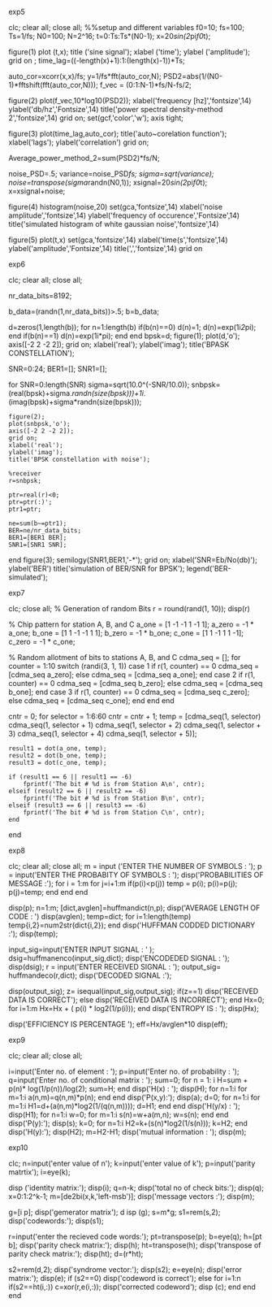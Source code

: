 exp5

clc;
clear all;
close all;
%%setup and different variables 
f0=10;
fs=100;
Ts=1/fs;
N0=100;
N=2^16;
t=0:Ts:Ts*(N0-1);
x=20*sin(2*pi*f0*t);
 
figure(1)
plot (t,x);
title ('sine signal');
xlabel ('time');
ylabel ('amplitude');
grid on ;
time_lag=((-length(x)+1):1:(length(x)-1))*Ts;
 
auto_cor=xcorr(x,x)/fs;
y=1/fs*fft(auto_cor,N);
PSD2=abs(1/(N0-1)*fftshift(fft(auto_cor,N)));
f_vec = (0:1:N-1)*fs/N-fs/2;
 
figure(2)
plot(f_vec,10*log10(PSD2));
xlabel('frequency [hz]','fontsize',14)
ylabel('db/hz','Fontsize',14)
title('power spectral density-method 2','fontsize',14)
grid on;
set(gcf,'color','w');
axis tight;
 
 
figure(3)
plot(time_lag,auto_cor);
title('auto~corelation function');
xlabel('lags');
ylabel('correlation')
grid on;
 
Average_power_method_2=sum(PSD2)*fs/N;
 
noise_PSD=.5;
variance=noise_PSD*fs;
sigma=sqrt(variance);
noise=transpose(sigma*randn(N0,1));
xsignal=20*sin(2*pi*f0*t);
x=xsignal+noise;
 
figure(4)
histogram(noise,20)
set(gca,'fontsize',14)
xlabel('noise amplitude','fontsize',14)
ylabel('frequency of occurence','Fontsize',14)
title('simulated histogram of white gaussian noise','fontsize',14)
 
figure(5)
plot(t,x)
set(gca,'fontsize',14)
xlabel('time(s','fontsize',14)
ylabel('amplitude','Fontsize',14)
title(',','fontsize',14)
grid on



exp6

clc;
clear all;
close all;

nr_data_bits=8192;

b_data=(randn(1,nr_data_bits))>.5;
b=b_data;

d=zeros(1,length(b));
for n=1:length(b)
    if(b(n)==0)
        d(n)=1;
        d(n)=exp(1i*2*pi);
    end 
    if(b(n)==1)
        d(n)=exp(1i*pi);
    end
end
bpsk=d;
figure(1);
plot(d,'o');
axis([-2 2 -2 2]);
grid on;
xlabel('real');
ylabel('imag');
title('BPASK CONSTELLATION');

SNR=0:24;
BER1=[];
SNR1=[];

for SNR=0:length(SNR)
    sigma=sqrt(10.0^(-SNR/10.0));
    snbpsk=(real(bpsk)+sigma.*randn(size(bpsk)))+1i.*(imag(bpsk)+sigma*randn(size(bpsk)));
    
    figure(2);
    plot(snbpsk,'o');
    axis([-2 2 -2 2]);
    grid on;
    xlabel('real');
    ylabel('imag');
    title('BPSK constellation with noise');
    
    %receiver
    r=snbpsk;

    ptr=real(r)<0;
    ptr=ptr(:)';
    ptr1=ptr;

    ne=sum(b~=ptr1);
    BER=ne/nr_data_bits;
    BER1=[BER1 BER];
    SNR1=[SNR1 SNR];
end
figure(3);
semilogy(SNR1,BER1,'-*');
grid on;
xlabel('SNR=Eb/No(db)');
ylabel('BER')
title('simulation of BER/SNR for BPSK');
legend('BER-simulated');



exp7


clc;
close all;
% Generation of random Bits
r = round(rand(1, 10));
disp(r)

% Chip pattern for station A, B, and C
a_one = [1 -1 -1 1 -1 1];
a_zero = -1 * a_one;
b_one = [1 1 -1 -1 1 1];
b_zero = -1 * b_one;
c_one = [1 1 -1 1 1 -1];
c_zero = -1 * c_one;

% Random allotment of bits to stations A, B, and C
cdma_seq = [];
for counter = 1:10
    switch (randi(3, 1, 1))
        case 1
            if r(1, counter) == 0
                cdma_seq = [cdma_seq a_zero];
            else
                cdma_seq = [cdma_seq a_one];
            end
        case 2
            if r(1, counter) == 0
                cdma_seq = [cdma_seq b_zero];
            else
                cdma_seq = [cdma_seq b_one];
            end
        case 3
            if r(1, counter) == 0
                cdma_seq = [cdma_seq c_zero];
            else
                cdma_seq = [cdma_seq c_one];
            end
    end
end

cntr = 0;
for selector = 1:6:60
    cntr = cntr + 1;
    temp = [cdma_seq(1, selector) cdma_seq(1, selector + 1) cdma_seq(1, selector + 2) cdma_seq(1, selector + 3) cdma_seq(1, selector + 4) cdma_seq(1, selector + 5)];
    
    result1 = dot(a_one, temp);
    result2 = dot(b_one, temp);
    result3 = dot(c_one, temp);
    
    if (result1 == 6 || result1 == -6)
        fprintf('The bit # %d is from Station A\n', cntr);
    elseif (result2 == 6 || result2 == -6)
        fprintf('The bit # %d is from Station B\n', cntr);
    elseif (result3 == 6 || result3 == -6)
        fprintf('The bit # %d is from Station C\n', cntr);
    end
end




exp8


clc;
clear all;
close all;
m = input ('ENTER THE NUMBER OF SYMBOLS : ');
p = input('ENTER THE PROBABITY OF SYMBOLS : ');
disp('PROBABILITIES OF MESSAGE :');
for i = 1:m
    for j=i+1:m
        if(p(i)<p(j))
            temp = p(i);
            p(i)=p(j);
            p(j)=temp;
        end
    end
end
 
disp(p);
n=1:m;
[dict,avglen]=huffmandict(n,p);
disp('AVERAGE LENGTH OF CODE : ')
disp(avglen);
temp=dict;
for i=1:length(temp)
    temp{i,2}=num2str(dict{i,2});
end
disp('HUFFMAN CODDED DICTIONARY :');
disp(temp);
 
input_sig=input('ENTER INPUT SIGNAL : ' );
dsig=huffmanenco(input_sig,dict);
disp('ENCODEDED SIGNAL : ');
disp(dsig);
r = input('ENTER RECEIVED SIGNAL : ');
output_sig= huffmandeco(r,dict);
disp('DECODED SIGNAL :');
 
disp(output_sig);
z= isequal(input_sig,output_sig);
if(z==1)
    disp('RECEIVED DATA IS CORRECT');
else
    disp('RECEIVED DATA IS INCORRECT');
end
Hx=0;
for i=1:m
    Hx=Hx + ( p(i) * log2(1/p(i)));
end
disp('ENTROPY IS : ');
disp(Hx);
 
disp('EFFICIENCY IS PERCENTAGE ');
eff=Hx/avglen*10
disp(eff);






exp9

clc;
clear all;
close all;

i=input('Enter no. of element : ');
p=input('Enter no. of probability : ');
q=input('Enter no. of conditional matrix : ');
sum=0;
for n = 1: i
    H=sum + p(n)* log(1/p(n))/log(2);
    sum=H;
end 
disp('H(x) : ');
disp(H);
for n=1:i
    for m=1:i
       a(n,m)=q(n,m)*p(n);
    end 
end
disp('P(x,y):');
disp(a);
d=0;
for n=1:i
    for m=1:i
        H1=d+(a(n,m)*log2(1/(q(n,m))));
        d=H1;
    end 
end
disp('H(y/x) : ');
disp(H1);
for n=1:i
    w=0; 
    for m=1:i
    s(n)=w+a(m,n);
    w=s(n);
    end 
end
disp('P(y):');
disp(s);
k=0;
for n=1:i
    H2=k+(s(n)*log2(1/s(n)));
    k=H2;
end
disp('H(y):');
disp(H2);
m=H2-H1;
disp('mutual information : ');
disp(m);



exp10

clc; 
n=input('enter value of n'); 
k=input('enter value of k'); 
p=input('parity matrtix'); 
i=eye(k);
 
disp ('identity matrix:'); 
disp(i); 
q=n-k; 
disp('total no of check bits:'); 
disp(q); 
x=0:1:2^k-1; 
m=[de2bi(x,k,'left-msb')]; 
disp('message vectors :'); 
disp(m);

 g=[i p]; 
disp('gemerator matrix'); d
isp (g);
 s=m*g; 
s1=rem(s,2); 
disp('codewords:'); 
disp(s1); 

r=input('enter the recieved code words:'); 
pt=transpose(p); 
b=eye(q); 
h=[pt b]; 
disp('parity check matrix:'); 
disp(h);
 ht=transpose(h); 
disp('transpose of parity check matrix:'); 
disp(ht); 
d=(r*ht); 

s2=rem(d,2); disp('syndrome vector:'); 
disp(s2); 
e=eye(n); 
disp('error matrix:'); 
disp(e); 
if (s2==0) 
disp('codeword is correct'); 
else 
for i=1:n 
if(s2==ht(i,:)) 
c=xor(r,e(i,:)); 
disp('corrected codeword'); 
disp (c); 
end 
end
end
